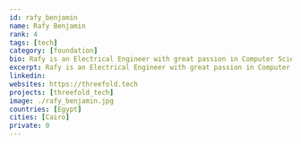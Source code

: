 ```yaml
---
id: rafy_benjamin
name: Rafy Benjamin
rank: 4
tags: [tech]
category: [foundation]
bio: Rafy is an Electrical Engineer with great passion in Computer Science, Currently working with TF-Chain team. Engineer fell in love with Threefold and I have same goals of giving freedom and control back to the people, and it has lots of bright minds I'm so proud to work/learn from them on daily basis.
excerpt: Rafy is an Electrical Engineer with great passion in Computer Science.
linkedin: 
websites: https://threefold.tech
projects: [threefold_tech]
image: ./rafy_benjamin.jpg
countries: [Egypt]
cities: [Cairo]
private: 0
---
```

